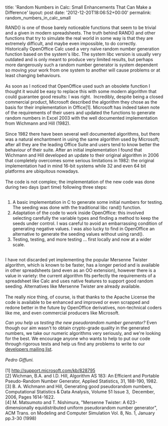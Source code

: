 title: 'Random Numbers in Calc: Small Enhancements That Can Make a Difference'
layout: post
date: '2012-12-20T18:06:52+00:00'
permalink: random_numbers_in_calc_small

<p>
RAND() is one of those barely noticeable functions that seem to be trivial and a given in modern spreadsheets. The truth behind RAND() and other functions that try to simulate the real world in some way is that they are extremely difficult, and maybe even impossible, to do correctly.<br />Historically OpenOffice Calc used a very naïve random number generation function based on the system's libc. The system libc version is usually very outdated and is only meant to produce very limited results, but perhaps more dangerously such a random number generator is system dependent so moving your work from one system to another will cause problems or at least changing behaviours.<br /><br />As soon as I noticed that OpenOffice used such an obsolete function I thought it would be easy to replace this with some modern algorithm that could guarantee good results: I was right.&nbsp; Incredibly, despite being a closed commercial product, Microsoft described the algorithm they chose as the basis for their implementation in Office[1]. Microsoft has indeed taken note of the requirements of their users and updated the functions to generate random numbers in Excel 2003 with the well documented implementation from Wichmann and Hill (1982).<br /><br />Since 1982 there have been several well documented algorithms, but there was a natural enchantment in using the same algorithm used by Microsoft; after all they are the leading Office Suite and users tend to know better the behaviour of their suite. After an initial implementation I found that Wichmann and Hill developed an update to their original algorithm in 2006 that completely overcomes some serious limitations in 1982: the original implementation had in mind 16-bit systems while 32 and even 64 bit platforms are ubiquitous nowadays.<br /><br />The code is not complex; the implementation of the new code was done during two days (part time) following three steps:<br /><br /> </p> 
  <ol> 
    <li>A basic implementation in C to generate some initial numbers for testing. The seeding was done with the traditional libc rand() function.</li> 
    <li>Adaptation of the code to work inside OpenOffice: this involved selecting carefully the variable types and finding a method to keep the seeds under control. I was careful to avoid an embarrassing condition of generating negative values. I was also lucky to find in OpenOffice an alternative to generate the seeding values without using rand().</li> 
    <li>Testing, testing, and more testing … first locally and now at a wider scale.</li> 
  </ol> 
  <p><br />I have not discarded yet implementing the popular Mersenne Twister algorithm, which is known to be faster, has a longer period and is available in other spreadsheets (and even as an OO extension), however there is a value in variety: the current algorithm fits perfectly the requirements of a spreadsheet like Calc and uses native features to support good random seeding. Alternatives like Mersenne Twister are already available.<br /><br />The really nice thing, of course, is that thanks to the Apache License the code is available to be enhanced and improved or even scrapped and redone better in the future by OpenOffice derivatives, non-technical coders like me, and even commercial producers like Microsoft.</p> 
  <p><i>Can you help us testing the new pseudorandom number generator?</i> Even though our aim wasn't to obtain crypto-grade quality in the generated numbers, we take our numeric algorithms very seriously, and we're looking for the best. We encourage anyone who wants to help to put our code through rigorous tests and help us find any problems to write to our <a href="http://openoffice.apache.org/mailing-lists.html#development-mailing-list-public">developers mailing list</a>.<br /><br /><i>Pedro Giffuni.</i><br /><br />[1] <a href="http://support.microsoft.com/kb/828795">http://support.microsoft.com/kb/828795</a><br />[2] Wichman, B.A. and I.D. Hill, Algorithm AS 183: An Efficient and Portable Pseudo-Random Number Generator, Applied Statistics, 31, 188-190, 1982.<br />[3] B. A. Wichmann and Hill, Generating good pseudorandom numbers, Computational Statistics &amp; Data Analysis, Volume 51 Issue 3,&nbsp; December, 2006, Pages 1614-1622.<br />[4] M. Matsumoto and T. Nishimura, &quot;Mersenne Twister: A 623-dimensionally equidistributed uniform pseudorandom number generator&quot;, ACM Trans. on Modeling and Computer Simulation Vol. 8, No. 1, January pp.3-30 (1998)</p><br />
